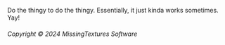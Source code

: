 Do the thingy to do the thingy.
Essentially, it just kinda works sometimes. Yay!


###### Copyright © 2024 MissingTextures Software